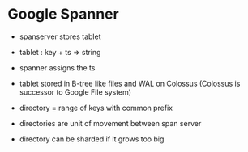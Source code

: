 
# Google Spanner

* spanserver stores tablet
* tablet : key + ts => string
* spanner assigns the ts
* tablet stored in B-tree like files and WAL on Colossus (Colossus is successor to Google File system)

* directory = range of keys with common prefix
* directories are unit of movement between span server

* directory can be sharded if it grows too big
